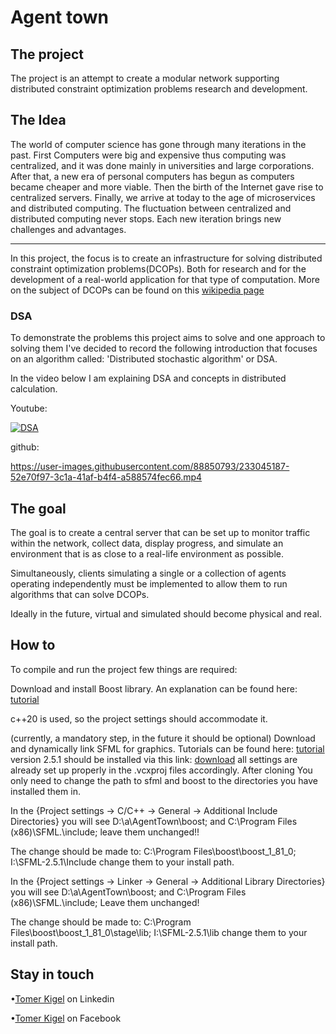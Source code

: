 <h1>Agent town</h1>

<h2>The project</h2>
The project is an attempt to create a modular network supporting distributed constraint optimization problems research and development.

<h2>The Idea</h2>
The world of computer science has gone through many iterations in the past. First Computers were big and expensive thus computing was centralized,
and it was done mainly in universities and large corporations.
After that, a new era of personal computers has begun as computers became cheaper and more viable. Then the birth of the Internet gave rise to 
centralized servers. Finally, we arrive at today to the age of microservices and distributed computing. 
The fluctuation between centralized and distributed computing never stops. Each new iteration brings new challenges and advantages.

---

In this project, the focus is to create an infrastructure for solving distributed constraint optimization problems(DCOPs). 
Both for research and for the development of a real-world application for that type of computation.
More on the subject of DCOPs can be found on this [wikipedia page](https://en.wikipedia.org/wiki/Distributed_constraint_optimization)

<h3>DSA</h3>
To demonstrate the problems this project aims to solve and one approach to solving them I've decided to record the following introduction
that focuses on an algorithm called: 'Distributed stochastic algorithm' or DSA.

In the video below I am explaining DSA and concepts in distributed calculation.

Youtube:

[![DSA](https://img.youtube.com/vi/8pCxg9HOu_M/0.jpg)](https://www.youtube.com/watch?v=8pCxg9HOu_M)

github:

https://user-images.githubusercontent.com/88850793/233045187-52e70f97-3c1a-41af-b4f4-a588574fec66.mp4


<h2>The goal</h2>

The goal is to create a central server that can be set up to monitor traffic within the network, collect data, display progress, and simulate an environment 
that is as close to a real-life environment as possible.

Simultaneously, clients simulating a single or a collection of agents operating independently must be implemented to allow them to run algorithms that can solve DCOPs.

Ideally in the future, virtual and simulated should become physical and real.

<h2>How to</h2>

To compile and run the project few things are required:

Download and install Boost library. An explanation can be found here: [tutorial](https://www.boost.org/doc/libs/1_82_0/more/getting_started/windows.html)

c++20 is used, so the project settings should accommodate it.

(currently, a mandatory step, in the future it should be optional) Download and dynamically link SFML for graphics. Tutorials can be found here: [tutorial](https://www.sfml-dev.org/tutorials/2.5/)
version 2.5.1 should be installed via this link: [download](https://www.sfml-dev.org/download/sfml/2.5.1/)
all settings are already set up properly in the .vcxproj files accordingly. After cloning You only need to change the path to sfml and boost
to the directories you have installed them in.


In the {Project settings -> C/C++ -> General -> Additional Include Directories} you will see 
D:\a\AgentTown\boost;
and C:\Program Files (x86)\SFML\.\include;
leave them unchanged!!

The change should be made to:
C:\Program Files\boost\boost_1_81_0\;
I:\SFML-2.5.1\Include
change them to your install path.


In the {Project settings -> Linker -> General -> Additional Library Directories} you will see 
D:\a\AgentTown\boost;
and C:\Program Files (x86)\SFML\.\include;
Leave them unchanged!

The change should be made to:
C:\Program Files\boost\boost_1_81_0\stage\lib;
I:\SFML-2.5.1\lib
change them to your install path.


<h2>Stay in touch</h2>

•[Tomer Kigel](https://www.linkedin.com/in/tomer-kigel/ "Tomer Kigel") on Linkedin

•[Tomer Kigel](https://www.facebook.com/suminona.a) on Facebook
